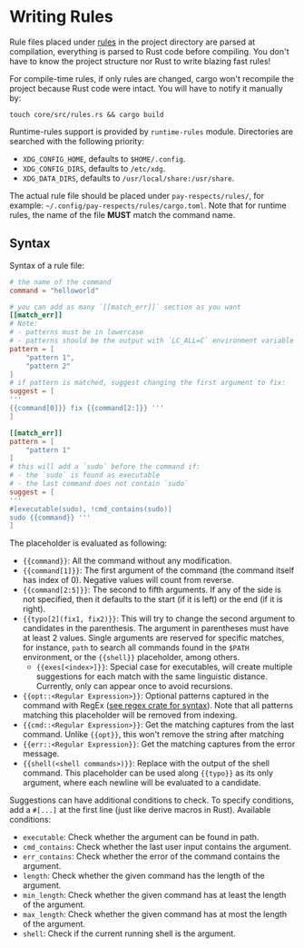 # Writing Rules

Rule files placed under [rules](./rules) in the project directory are parsed at compilation, everything is parsed to Rust code before compiling. You don't have to know the project structure nor Rust to write blazing fast rules!

For compile-time rules, if only rules are changed, cargo won't recompile the project because Rust code were intact. You will have to notify it manually by:
```shell
touch core/src/rules.rs && cargo build
```

Runtime-rules support is provided by `runtime-rules` module. Directories are searched with the following priority:

- `XDG_CONFIG_HOME`, defaults to `$HOME/.config`.
- `XDG_CONFIG_DIRS`, defaults to `/etc/xdg`.
- `XDG_DATA_DIRS`, defaults to `/usr/local/share:/usr/share`.

The actual rule file should be placed under `pay-respects/rules/`, for example: `~/.config/pay-respects/rules/cargo.toml`. Note that for runtime rules, the name of the file **MUST** match the command name.

## Syntax

Syntax of a rule file:
```toml
# the name of the command
command = "helloworld"

# you can add as many `[[match_err]]` section as you want
[[match_err]]
# Note:
# - patterns must be in lowercase
# - patterns should be the output with `LC_ALL=C` environment variable
pattern = [
	"pattern 1",
	"pattern 2"
]
# if pattern is matched, suggest changing the first argument to fix:
suggest = [
'''
{{command[0]}} fix {{command[2:]}} '''
]

[[match_err]]
pattern = [
	"pattern 1"
]
# this will add a `sudo` before the command if:
# - the `sudo` is found as executable
# - the last command does not contain `sudo`
suggest = [
'''
#[executable(sudo), !cmd_contains(sudo)]
sudo {{command}} '''
]
```

The placeholder is evaluated as following:

- `{{command}}`: All the command without any modification.
- `{{command[1]}}`: The first argument of the command (the command itself has index of 0). Negative values will count from reverse.
- `{{command[2:5]}}`: The second to fifth arguments. If any of the side is not specified, then it defaults to the start (if it is left) or the end (if it is right).
- `{{typo[2](fix1, fix2)}}`: This will try to change the second argument to candidates in the parenthesis. The argument in parentheses must have at least 2 values. Single arguments are reserved for specific matches, for instance, `path` to search all commands found in the `$PATH` environment, or the `{{shell}}` placeholder, among others.
	- `{{exes[<index>]}}`: Special case for executables, will create multiple suggestions for each match with the same linguistic distance. Currently, only can appear once to avoid recursions.
- `{{opt::<Regular Expression>}}`: Optional patterns captured in the command with RegEx ([see regex crate for syntax](https://docs.rs/regex-lite/latest/regex_lite/#syntax)). Note that all patterns matching this placeholder will be removed from indexing.
- `{{cmd::<Regular Expression>}}`: Get the matching captures from the last command. Unlike `{{opt}}`, this won't remove the string after matching
- `{{err::<Regular Expression}}`: Get the matching captures from the error message.
- `{{shell(<shell commands>)}}`: Replace with the output of the shell command. This placeholder can be used along `{{typo}}` as its only argument, where each newline will be evaluated to a candidate.

Suggestions can have additional conditions to check. To specify conditions, add a `#[...]` at the first line (just like derive macros in Rust). Available conditions:

- `executable`: Check whether the argument can be found in path.
- `cmd_contains`: Check whether the last user input contains the argument.
- `err_contains`: Check whether the error of the command contains the argument.
- `length`: Check whether the given command has the length of the argument.
- `min_length`: Check whether the given command has at least the length of the argument.
- `max_length`: Check whether the given command has at most the length of the argument.
- `shell`: Check if the current running shell is the argument.

